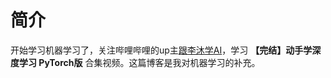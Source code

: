 # 简介

开始学习机器学习了，关注哔哩哔哩的up主[跟李沐学AI](https://space.bilibili.com/1567748478)，学习 **【完结】动手学深度学习 PyTorch版** 合集视频。这篇博客是我对机器学习的补充。